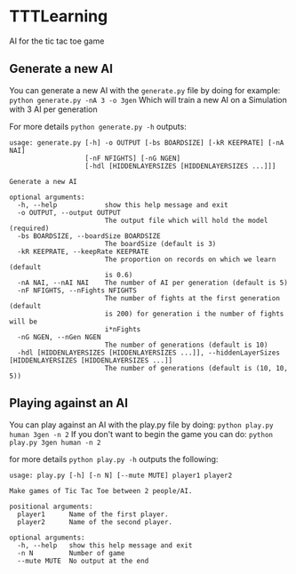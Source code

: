 # TTTLearning
AI for the tic tac toe game

## Generate a new AI

You can generate a new AI with the `generate.py` file by doing for example:
`python generate.py -nA 3 -o 3gen`
Which will train a new AI on a Simulation with 3 AI per generation

For more details `python generate.py -h` outputs:
```
usage: generate.py [-h] -o OUTPUT [-bs BOARDSIZE] [-kR KEEPRATE] [-nA NAI]
                   [-nF NFIGHTS] [-nG NGEN]
                   [-hdl [HIDDENLAYERSIZES [HIDDENLAYERSIZES ...]]]

Generate a new AI

optional arguments:
  -h, --help            show this help message and exit
  -o OUTPUT, --output OUTPUT
                        The output file which will hold the model (required)
  -bs BOARDSIZE, --boardSize BOARDSIZE
                        The boardSize (default is 3)
  -kR KEEPRATE, --keepRate KEEPRATE
                        The proportion on records on which we learn (default
                        is 0.6)
  -nA NAI, --nAI NAI    The number of AI per generation (default is 5)
  -nF NFIGHTS, --nFights NFIGHTS
                        The number of fights at the first generation (default
                        is 200) for generation i the number of fights will be
                        i*nFights
  -nG NGEN, --nGen NGEN
                        The number of generations (default is 10)
  -hdl [HIDDENLAYERSIZES [HIDDENLAYERSIZES ...]], --hiddenLayerSizes [HIDDENLAYERSIZES [HIDDENLAYERSIZES ...]]
                        The number of generations (default is (10, 10, 5))
```

## Playing against an AI

You can play against an AI with the play.py file by doing:
`python play.py human 3gen -n 2`
If you don't want to begin the game you can do:
`python play.py 3gen human -n 2`

for more details `python play.py -h` outputs the following:
```
usage: play.py [-h] [-n N] [--mute MUTE] player1 player2

Make games of Tic Tac Toe between 2 people/AI.

positional arguments:
  player1      Name of the first player.
  player2      Name of the second player.

optional arguments:
  -h, --help   show this help message and exit
  -n N         Number of game
  --mute MUTE  No output at the end
```